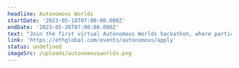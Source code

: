 ```yaml
---
headline: Autonomous Worlds
startDate: '2023-05-18T07:00:00.000Z'
endDate: '2023-05-26T07:00:00.000Z'
text: "Join the first virtual Autonomous Worlds hackathon, where participants will explore the potential of multi-author Worlds by developing onchain games, worlds, and art projects.\n\nLeverage the power of MUD, a new framework designed for ambitious Ethereum applications, and follow in the footsteps of dozens of teams that have already built unique projects with it, including\_[OPCraft](https://blog.oplabs.co/opcraft-autonomous-world/ \"\")\_— an onchain voxel world,\_[EVM Factorio](https://twitter.com/primodiumgame/status/1651948240189767681?s=20 \"\"), real-time strategy games, and\_[more](https://community.mud.dev/ \"\").\n"
link: 'https://ethglobal.com/events/autonomous/apply'
status: undefined
imageSrc: /uploads/autonomousworlds.png
---
```



